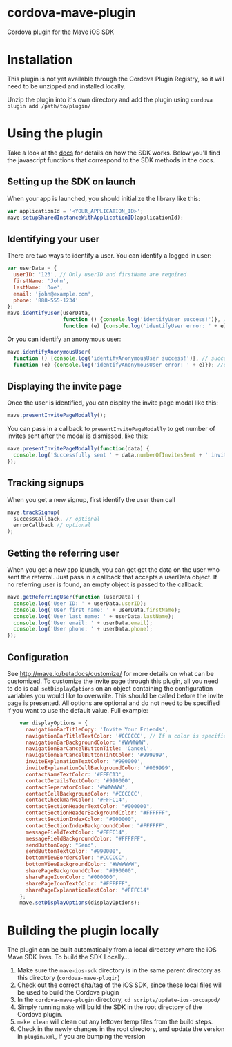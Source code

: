 # cordova-mave-plugin
Cordova plugin for the Mave iOS SDK

# Installation
This plugin is not yet available through the Cordova Plugin Registry, so it will need to be unzipped and installed locally.

Unzip the plugin into it's own directory and add the plugin using `cordova plugin add /path/to/plugin/`

# Using the plugin
Take a look at the [docs](http://mave.io/betadocs/integrate) for details on how the SDK works. Below you'll find the javascript functions that correspond to the SDK methods in the docs.

## Setting up the SDK on launch
When your app is launched, you should initialize the library like this:
```javascript
var applicationId = '<YOUR_APPLICATION_ID>';
mave.setupSharedInstanceWithApplicationID(applicationId);
```

## Identifying your user
There are two ways to identify a user. You can identify a logged in user:
```javascript
var userData = {
  userID: '123', // Only userID and firstName are required
  firstName: 'John',
  lastName: 'Doe',
  email: 'john@example.com',
  phone: '888-555-1234'
};
mave.identifyUser(userData,
                  function () {console.log('identifyUser success!')}, // success callback (optional)
                  function (e) {console.log('identifyUser error: ' + e)}); //error callback (optional)
```
Or you can identify an anonymous user:
```javascript
mave.identifyAnonymousUser(
  function () {console.log('identifyAnonymousUser success!')}, // success callback (optional)
  function (e) {console.log('identifyAnonymousUser error: ' + e)}); //error callback (optional)
```

## Displaying the invite page
Once the user is identified, you can display the invite page modal like this:
```javascript
mave.presentInvitePageModally();
```
You can pass in a callback to `presentInvitePageModally` to get number of invites sent after the modal is dismissed, like this:
```javascript
mave.presentInvitePageModally(function(data) {
  console.log('Successfully sent ' + data.numberOfInvitesSent + ' invites!');
});
```

## Tracking signups
When you get a new signup, first identify the user then call
```javascript
mave.trackSignup(
  successCallback, // optional
  errorCallback // optional
);
```

## Getting the referring user
When you get a new app launch, you can get get the data on the user who sent the referral. Just pass in a callback that accepts a userData object. If no referring user is found, an empty object is passed to the callback.
```javascript
mave.getReferringUser(function (userData) {
  console.log('User ID: ' + userData.userID);
  console.log('User first name: ' + userData.firstName);
  console.log('User last name: ' + userData.lastName);
  console.log('User email: ' + userData.email);
  console.log('User phone: ' + userData.phone);
});
```

## Configuration
See http://mave.io/betadocs/customize/ for more details on what can be customized.
To customize the invite page through this plugin, all you need to do is call `setDisplayOptions` on an object containing the configuration variables you would like to overwrite. This should be called before the invite page is presented.
All options are optional and do not need to be specified if you want to use the default value. Full example:
```javascript
    var displayOptions = {
      navigationBarTitleCopy: 'Invite Your Friends',
      navigationBarTitleTextColor: '#CCCCCC', // If a color is specified, it must be in this hex value form
      navigationBarBackgroundColor: '#WWWWWW',
      navigationBarCancelButtonTitle: 'Cancel',
      navigationBarCancelButtonTintColor: '#999999',
      inviteExplanationTextColor: '#990000',
      inviteExplanationCellBackgroundColor: '#009999',
      contactNameTextColor: '#FFFC13',
      contactDetailsTextColor: '#990000',
      contactSeparatorColor: '#WWWWWW',
      contactCellBackgroundColor: '#CCCCCC',
      contactCheckmarkColor: '#FFFC14',
      contactSectionHeaderTextColor: "#000000",
      contactSectionHeaderBackgroundColor: "#FFFFFF",
      contactSectionIndexColor: "#000000",
      contactSectionIndexBackgroundColor: "#FFFFFF",
      messageFieldTextColor: "#FFFC14",
      messageFieldBackgroundColor: "#FFFFFF",
      sendButtonCopy: "Send",
      sendButtonTextColor: "#990000",
      bottomViewBorderColor: "#CCCCCC",
      bottomViewBackgroundColor: "#WWWWWW",
      sharePageBackgroundColor: "#990000",
      sharePageIconColor: "#000000",
      sharePageIconTextColor: "#FFFFFF",
      sharePageExplanationTextColor: "#FFFC14"
    };
    mave.setDisplayOptions(displayOptions);
```

# Building the plugin locally
The plugin can be built automatically from a local directory where the iOS Mave SDK lives. To build the SDK Locally...

1. Make sure the `mave-ios-sdk` directory is in the same parent directory as this directory (`cordova-mave-plugin`)
2. Check out the correct sha/tag of the iOS SDK, since these local files will be used to build the Cordova plugin
3. In the `cordova-mave-plugin` directory, `cd scripts/update-ios-cocoapod/`
4. Simply running `make` will build the SDK in the root directory of the Cordova plugin.
5. `make clean` will clean out any leftover temp files from the build steps.
6. Check in the newly changes in the root directory, and update the version in `plugin.xml`, if you are bumping the version
